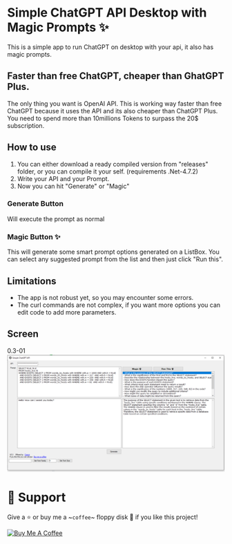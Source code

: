# Simple ChatGPT API Desktop with Magic Prompts ✨
This is a simple app to run ChatGPT on desktop with your api, it also has magic prompts.

## Faster than free ChatGPT, cheaper than GhatGPT Plus.
The only thing you want is OpenAI API. This is working way faster than free ChatGPT because it uses the API and its also cheaper than ChatGPT Plus.
You need to spend more than 10millions Tokens to surpass the 20$ subscription.

## How to use
1) You can either download a ready compiled version from "releases" folder, or you can compile it your self. (requirements .Net-4.7.2)
2) Write your API and your Prompt.
3) Now you can hit "Generate" or "Magic"

### Generate Button
Will execute the prompt as normal 

### Magic Button ✨
This will generate some smart prompt options generated on a ListBox.
You can select any suggested prompt from the list and then just click "Run this".

## Limitations
* The app is not robust yet, so you may encounter some errors.
* The curl commands are not complex, if you want more options you can edit code to add more parameters.

## Screen
0.3-01
![alt text](https://github.com/Cranot/Simple-ChatGPT-API-Desktop/raw/36024cce1001a71bfef447e89ac792f2c7843f21/files/assets/screen-v0-3-01.png)

# 🤝 Support

Give a ⭐️ or buy me a ~`coffee`~ floppy disk 💾 if you like this project!


<a href="https://www.buymeacoffee.com/dimitrismitsos" target="_blank" rel="noopener"><img src="https://cdn.buymeacoffee.com/buttons/v2/default-yellow.png" height="40" width="145" alt="Buy Me A Coffee"></a>
